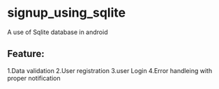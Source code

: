 # signup_using_sqlite

A use of Sqlite database in android  

##  Feature:  
1.Data validation
2.User registration
3.user Login
4.Error handleing with proper notification 


